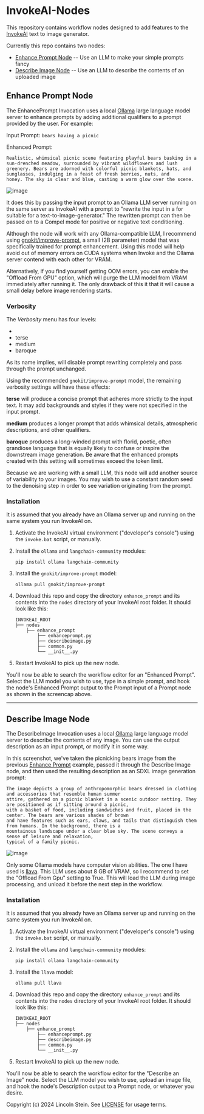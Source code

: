 # InvokeAI-Nodes

This repository contains workflow nodes designed to add features to
the [InvokeAI](https://invoke-ai.github.io/InvokeAI) text to image 
generator.

Currently this repo contains two nodes:
- [Enhance Prompt Node](#enhance-prompt-node) -- Use an LLM to make your simple prompts fancy
- [Describe Image Node](#describe-image-node) -- Use an LLM to describe the contents of an uploaded image

## Enhance Prompt Node

The EnhancePrompt Invocation uses a local [Ollama](https://ollama.ai)
large language model server to enhance prompts by adding additional
qualifiers to a prompt provided by the user. For example:

Input Prompt:
```bears having a picnic```

Enhanced Prompt:
```
Realistic, whimsical picnic scene featuring playful bears basking in a
sun-drenched meadow, surrounded by vibrant wildflowers and lush
greenery. Bears are adorned with colorful picnic blankets, hats, and
sunglasses, indulging in a feast of fresh berries, nuts, and
honey. The sky is clear and blue, casting a warm glow over the scene.
```

![image](https://github.com/user-attachments/assets/18e2d03b-a419-4c8e-a5c9-982edf640d98)

It does this by passing the input prompt to an Ollama LLM server
running on the same server as InvokeAI with a prompt to "rewrite the
input in a for suitable for a text-to-image-generator." The rewritten
prompt can then be passed on to a Compel mode for positive or negative
text conditioning.

Although the node will work with any Ollama-compatible LLM, I 
recommend using
[gnokit/improve-prompt](https://ollama.com/gnokit/improve-prompt), a
small (2B parameter) model that was specifically trained for prompt
enhancement. Using this model will help avoid out of memory errors on
CUDA systems when Invoke and the Ollama server contend with each other
for VRAM.

Alternatively, if you find yourself getting OOM errors, you can enable
the "Offload From GPU" option, which will purge the LLM model from
VRAM immediately after running it. The only drawback of this it that
it will cause a small delay before image rendering starts.

### Verbosity

The *Verbosity* menu has four levels:

* <prompt enhancement off>
* terse
* medium
* baroque

As its name implies, **<prompt enhancement off>** will disable prompt 
rewriting completely and pass through the prompt unchanged.

Using the recommended `gnokit/improve-prompt` model, the remaining
verbosity settings will have these effects:

**terse** will produce a concise prompt that adheres more strictly to
the input text. It may add backgrounds and styles if they were not
specified in the input prompt.

**medium** produces a longer prompt that adds whimsical details,
atmospheric descriptions, and other qualifiers.

**baroque** produces a long-winded prompt with florid, poetic, often
grandiose language that is equally likely to confuse or inspire the
downstream image generation. Be aware that the enhanced prompts
created with this setting will sometimes exceed the token limit.

Because we are working with a small LLM, this node will add another
source of variability to your images. You may wish to use a constant
random seed to the denoising step in order to see variation
originating from the prompt.

### Installation

It is assumed that you already have an Ollama server up and running on
the same system you run InvokeAI on.

1. Activate the InvokeAI virtual environment ("developer's console")
   using the `invoke.bat` script, or manually.
   
2. Install the `ollama` and `langchain-community` modules:
   ```
   pip install ollama langchain-community
   ```

3. Install the `gnokit/improve-prompt` model:
   ```
   ollama pull gnokit/improve-prompt
   ```
   
4. Download this repo and copy the directory `enhance_prompt` and its contents into the `nodes`
   directory of your InvokeAI root folder. It should look like this:
   ```
   INVOKEAI_ROOT
   ├── nodes
       ├── enhance_prompt
           ├── enhanceprompt.py
           ├── describeimage.py
           ├── common.py
           └── __init__.py

   ```
5. Restart InvokeAI to pick up the new node.

You'll now be able to search the workflow editor for an "Enhanced
Prompt". Select the LLM model you wish to use, type in a simple
prompt, and hook the node's Enhanced Prompt output to the Prompt input of 
a Prompt node as shown in the screencap above.

---

## Describe Image Node

The DescribeImage Invocation uses a local [Ollama](https://ollama.ai)
large language model server to describe the contents of any image. You can use
the output description as an input prompt, or modify it in some way.

In this screenshot, we've taken the picnicking bears image from the previous [Enhance Prompt](#enhance-prompt-node) example,
passed it through the Describe Image node, and then used the resulting description as an SDXL image generation prompt:

```
The image depicts a group of anthropomorphic bears dressed in clothing and accessories that resemble human summer
attire, gathered on a picnic blanket in a scenic outdoor setting. They are positioned as if sitting around a picnic,
with a basket of food, including sandwiches and fruit, placed in the center. The bears are various shades of brown
and have features such as ears, claws, and tails that distinguish them from humans. In the background, there is a
mountainous landscape under a clear blue sky. The scene conveys a sense of leisure and relaxation,
typical of a family picnic.
```

![image](https://github.com/user-attachments/assets/8daed3dc-d0b2-4d0e-945d-cedd169dabeb)

Only some Ollama models have computer vision abilities. The one I have used is [llava](https://ollama.com/library/llava). 
This LLM uses about 8 GB of VRAM, so I recommend to set the "Offload From Gpu" setting to True. This will load the 
LLM during image processing, and unload it before the next step in the workflow.

### Installation

It is assumed that you already have an Ollama server up and running on
the same system you run InvokeAI on.

1. Activate the InvokeAI virtual environment ("developer's console")
   using the `invoke.bat` script, or manually.
   
2. Install the `ollama` and `langchain-community` modules:
   ```
   pip install ollama langchain-community
   ```

3. Install the `llava` model:
   ```
   ollama pull llava
   ```
   
4. Download this repo and copy the directory `enhance_prompt` and its contents into the `nodes`
   directory of your InvokeAI root folder. It should look like this:
   ```
   INVOKEAI_ROOT
   ├── nodes
       ├── enhance_prompt
           ├── enhanceprompt.py
           ├── describeimage.py
           ├── common.py
           └── __init__.py

   ```
5. Restart InvokeAI to pick up the new node.

You'll now be able to search the workflow editor for the "Describe an Image" node. 
Select the LLM model you wish to use, upload an image file,
and hook the node's Description output to a Prompt node, or whatever you desire.


Copyright (c) 2024 Lincoln Stein. See [LICENSE]() for usage terms.
